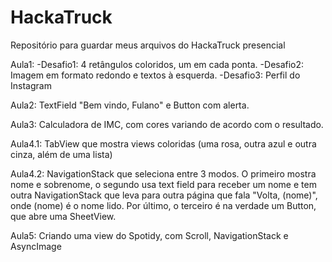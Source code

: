# HackaTruck
Repositório para guardar meus arquivos do HackaTruck presencial

Aula1:
-Desafio1: 4 retângulos coloridos, um em cada ponta.
-Desafio2: Imagem em formato redondo e textos à esquerda.
-Desafio3: Perfil do Instagram

Aula2: TextField "Bem vindo, Fulano" e Button com alerta.

Aula3: Calculadora de IMC, com cores variando de acordo com o resultado.

Aula4.1: TabView que mostra views coloridas (uma rosa, outra azul e outra cinza, além de uma lista)

Aula4.2: NavigationStack que seleciona entre 3 modos. O primeiro mostra nome e sobrenome, o segundo usa text field para receber um nome e tem outra NavigationStack que leva para outra página que fala "Volta, \(nome)", onde \(nome) é o nome lido. Por último, o terceiro é na verdade um Button, que abre uma SheetView.

Aula5: Criando uma view do Spotidy, com Scroll, NavigationStack e AsyncImage
